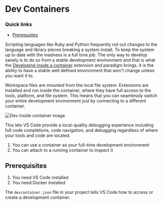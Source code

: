 # Dev Containers

### Quick links
* [Prerequsites](#prerequisites)

Scripting languages like Ruby and Python frequently roll out changes to the language and library 
pieces breaking a system install. To keep the system up to date with the madness is a full time job. 
The only way to develop sanely is to do so from a stable development environment and that is what the 
[Developing inside a container](https://code.visualstudio.com/docs/devcontainers/containers) 
extension and paradigm brings. It is the ability to have a stable well defined environment that won't 
change unless you want it to.

Workspace files are mounted from the local file system. Extensions are installed and run inside the 
container, where they have full access to the tools, platform, and file system. This means that you 
can seamlessly switch your entire development environment just by connecting to a different 
container.

![Dev inside container image](images/dev-env-inside-container.png)

This lets VS Code provide a local-quality debugging experience including full code completions, code 
navigation, and debugging regardless of where your tools and code are located.

1. You can use a container as your full-time development environment
2. You can attach to a running container to inspect it

## Prerequisites
1. You need VS Code installed
2. You need Docker installed

The `devcontainer.json` file in your project tells VS Code how to access or create a development 
container.

<!-- 
vim: ts=2:sw=2:sts=2
-->
